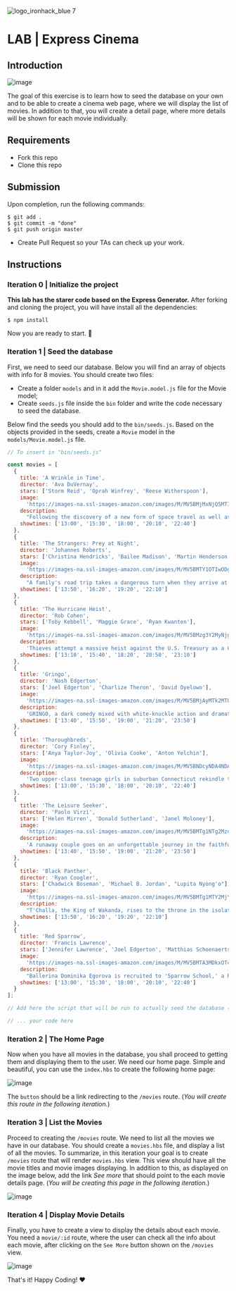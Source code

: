 ![logo_ironhack_blue 7](https://user-images.githubusercontent.com/23629340/40541063-a07a0a8a-601a-11e8-91b5-2f13e4e6b441.png)

# LAB | Express Cinema

## Introduction

![image](https://user-images.githubusercontent.com/23629340/36983687-49a3d64e-2093-11e8-8b86-b11813f0cdba.png)

The goal of this exercise is to learn how to seed the database on your own and to be able to create a cinema web page, where we will display the list of movies. In addition to that, you will create a detail page, where more details will be shown for each movie individually.

## Requirements

- Fork this repo
- Clone this repo

## Submission

Upon completion, run the following commands:

```
$ git add .
$ git commit -m "done"
$ git push origin master
```

- Create Pull Request so your TAs can check up your work.

## Instructions

### Iteration 0 | Initialize the project

**This lab has the starer code based on the Express Generator.**
After forking and cloning the project, you will have install all the dependencies:

```shell
$ npm install
```

Now you are ready to start. 🚀

### Iteration 1 | Seed the database

First, we need to seed our database. Below you will find an array of objects with info for 8 movies. You should create two files:

- Create a folder `models` and in it add the `Movie.model.js` file for the Movie model;
- Create `seeds.js` file inside the `bin` folder and write the code necessary to seed the database.

Below find the seeds you should add to the `bin/seeds.js`. Based on the objects provided in the seeds, create a `Movie` model in the `models/Movie.model.js` file.

```javascript
// To insert in "bin/seeds.js"

const movies = [
  {
    title: 'A Wrinkle in Time',
    director: 'Ava DuVernay',
    stars: ['Storm Reid', 'Oprah Winfrey', 'Reese Witherspoon'],
    image:
      'https://images-na.ssl-images-amazon.com/images/M/MV5BMjMxNjQ5MTI3MV5BMl5BanBnXkFtZTgwMjQ2MTAyNDM@._V1_UX182_CR0,0,182,268_AL_.jpg',
    description:
      "Following the discovery of a new form of space travel as well as Meg's father's disappearance, she, her brother, and her friend must join three magical beings - Mrs. Whatsit, Mrs. Who, and Mrs. Which - to travel across the universe to rescue him from a terrible evil.",
    showtimes: ['13:00', '15:30', '18:00', '20:10', '22:40']
  },
  {
    title: 'The Strangers: Prey at Night',
    director: 'Johannes Roberts',
    stars: ['Christina Hendricks', 'Bailee Madison', 'Martin Henderson'],
    image:
      'https://images-na.ssl-images-amazon.com/images/M/MV5BMTY1OTIwODgzMV5BMl5BanBnXkFtZTgwMzUyMDgzNDM@._V1_UX182_CR0,0,182,268_AL_.jpg',
    description:
      "A family's road trip takes a dangerous turn when they arrive at a secluded mobile home park to stay with some relatives and find it mysteriously deserted. Under the cover of darkness, three masked psychopaths pay them a visit to test the family's every limit as they struggle to survive.",
    showtimes: ['13:50', '16:20', '19:20', '22:10']
  },
  {
    title: 'The Hurricane Heist',
    director: 'Rob Cohen',
    stars: ['Toby Kebbell', 'Maggie Grace', 'Ryan Kwanten'],
    image:
      'https://images-na.ssl-images-amazon.com/images/M/MV5BMzg3Y2MyNjgtMzk4ZS00OTU3LWEwZmMtN2Y0NTdlZjU0NGFiXkEyXkFqcGdeQXVyMTMxODk2OTU@._V1_UX182_CR0,0,182,268_AL_.jpg',
    description:
      'Thieves attempt a massive heist against the U.S. Treasury as a Category 5 hurricane approaches one of its Mint facilities.',
    showtimes: ['13:10', '15:40', '18:20', '20:50', '23:10']
  },
  {
    title: 'Gringo',
    director: 'Nash Edgerton',
    stars: ['Joel Edgerton', 'Charlize Theron', 'David Oyelowo'],
    image:
      'https://images-na.ssl-images-amazon.com/images/M/MV5BMjAyMTk2MTQ3Ml5BMl5BanBnXkFtZTgwNDQ2ODE0NDM@._V1_UX182_CR0,0,182,268_AL_.jpg',
    description:
      'GRINGO, a dark comedy mixed with white-knuckle action and dramatic intrigue, explores the battle of survival for businessman Harold Soyinka (David Oyelowo) when he finds himself crossing the line from law-abiding citizen to wanted criminal.',
    showtimes: ['13:40', '15:50', '19:00', '21:20', '23:50']
  },
  {
    title: 'Thoroughbreds',
    director: 'Cory Finley',
    stars: ['Anya Taylor-Joy', 'Olivia Cooke', 'Anton Yelchin'],
    image:
      'https://images-na.ssl-images-amazon.com/images/M/MV5BNDcyNDA4NDAzN15BMl5BanBnXkFtZTgwODQxMDQ5NDM@._V1_UX182_CR0,0,182,268_AL_.jpg',
    description:
      'Two upper-class teenage girls in suburban Connecticut rekindle their unlikely friendship after years of growing apart. Together, they hatch a plan to solve both of their problems-no matter what the cost.',
    showtimes: ['13:00', '15:30', '18:00', '20:10', '22:40']
  },
  {
    title: 'The Leisure Seeker',
    director: 'Paolo Virzì',
    stars: ['Helen Mirren', 'Donald Sutherland', 'Janel Moloney'],
    image:
      'https://images-na.ssl-images-amazon.com/images/M/MV5BMTg1NTg2MzcyNF5BMl5BanBnXkFtZTgwNjMwMDIzNDM@._V1_UX182_CR0,0,182,268_AL_.jpg',
    description:
      'A runaway couple goes on an unforgettable journey in the faithful old RV they call The Leisure Seeker, traveling from Boston to The Ernest Hemingway Home in Key West. They recapture their passion for life and their love for each other on a road trip that provides revelation and surprise right up to the very end.',
    showtimes: ['13:40', '15:50', '19:00', '21:20', '23:50']
  },
  {
    title: 'Black Panther',
    director: 'Ryan Coogler',
    stars: ['Chadwick Boseman', 'Michael B. Jordan', "Lupita Nyong'o"],
    image:
      'https://images-na.ssl-images-amazon.com/images/M/MV5BMTg1MTY2MjYzNV5BMl5BanBnXkFtZTgwMTc4NTMwNDI@._V1_UX182_CR0,0,182,268_AL_.jpg',
    description:
      "T'Challa, the King of Wakanda, rises to the throne in the isolated, technologically advanced African nation, but his claim is challenged by a vengeful outsider who was a childhood victim of T'Challa's father's mistake.",
    showtimes: ['13:50', '16:20', '19:20', '22:10']
  },
  {
    title: 'Red Sparrow',
    director: 'Francis Lawrence',
    stars: ['Jennifer Lawrence', 'Joel Edgerton', 'Matthias Schoenaerts'],
    image:
      'https://images-na.ssl-images-amazon.com/images/M/MV5BMTA3MDkxOTc4NDdeQTJeQWpwZ15BbWU4MDAxNzgyNTQz._V1_UX182_CR0,0,182,268_AL_.jpg',
    description:
      "Ballerina Dominika Egorova is recruited to 'Sparrow School,' a Russian intelligence service where she is forced to use her body as a weapon. Her first mission, targeting a C.I.A. agent, threatens to unravel the security of both nations.",
    showtimes: ['13:00', '15:30', '18:00', '20:10', '22:40']
  }
];

// Add here the script that will be run to actually seed the database (feel free to refer to the previous lesson)

// ... your code here
```

### Iteration 2 | The Home Page

Now when you have all movies in the database, you shall proceed to getting them and displaying them to the user.
We need our home page. Simple and beautiful, you can use the `index.hbs` to create the following home page:

![image](https://user-images.githubusercontent.com/23629340/36986664-acd6af14-209a-11e8-816d-b62417239c53.png)

The `button` should be a link redirecting to the `/movies` route. (_You will create this route in the following iteration._)

### Iteration 3 | List the Movies

Proceed to creating the `/movies` route. We need to list all the movies we have in our database. You should create a `movies.hbs` file, and display a list of all the movies.
To summarize, in this iteration your goal is to create `/movies` route that will render `movies.hbs` view. This view should have all the movie titles and movie images displaying. In addition to this, as displayed on the image below, add the link _See more_ that should point to the each movie details page. (_You will be creating this page in the following iteration._)

![image](https://user-images.githubusercontent.com/23629340/36986832-240fe492-209b-11e8-94de-a7334af41076.png)

### Iteration 4 | Display Movie Details

Finally, you have to create a view to display the details about each movie. You need a `movie/:id` route, where the user can check all the info about each movie, after clicking on the `See More` button shown on the `/movies` view.

![image](https://user-images.githubusercontent.com/23629340/36986933-6f8060b4-209b-11e8-8571-496914f9ae96.png)

That's it!
Happy Coding! :heart:
